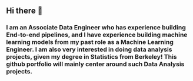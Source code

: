 ## Hi there 👋

### I am an Associate Data Engineer who has experience building End-to-end pipelines, and I have experience building machine learning models from my past role as a Machine Learning Engineer. I am also very interested in doing data analysis projects, given my degree in Statistics from Berkeley! This github portfolio will mainly center around such Data Analysis projects.
